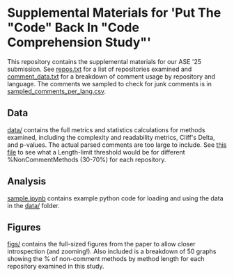 # Supplemental Materials for 'Put The "Code" Back In "Code Comprehension Study"'

This repository contains the supplemental materials for our ASE '25 submission.
See [repos.txt](./repos.txt) for a list of repositories examined and [comment_data.txt](./comment_data.txt) for a breakdown of comment usage by repository and language. The comments we sampled to check for junk comments is in [sampled_comments_per_lang.csv](./data/sampled_comments_per_lang.csv).

## Data
[data/](./data/) contains the full metrics and statistics calculations for methods examined, including the complexity and readability metrics, Cliff's Delta, and p-values. The actual parsed comments are too large to include. See [this file](./data/repo_decision_points.csv) to see what a Length-limit threshold would be for different %NonCommentMethods (30-70%) for each repository.

## Analysis
[sample.ipynb](./sample.ipynb) contains example python code for loading and using the data in the [data/](./data) folder.

## Figures
[figs/](./figs) contains the full-sized figures from the paper to allow closer introspection (and zooming!). Also included is a breakdown of 50 graphs showing the % of non-comment methods by method length for each repository examined in this study.
